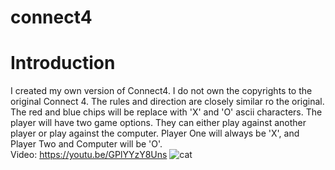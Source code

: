 # connect4
# Introduction
I created my own version of Connect4. I do not own the copyrights to the original Connect 4. The rules and direction are closely similar ro the original. The red and blue chips will be replace with 'X' and 'O' ascii characters. The player will have two game options. They can either play against another player or play against the computer. Player One will always be 'X', and Player Two and Computer will be 'O'.<br /> 
Video: https://youtu.be/GPlYYzY8Uns
![cat](https://www.google.com/url?sa=i&source=images&cd=&cad=rja&uact=8&ved=2ahUKEwjWmZyI6K3hAhUHDq0KHdMOBGYQjRx6BAgBEAU&url=https%3A%2F%2Funsplash.com%2Fsearch%2Fphotos%2Fcat&psig=AOvVaw2qxl4Tn6_dgPAVungszmHH&ust=1554170854304193)
